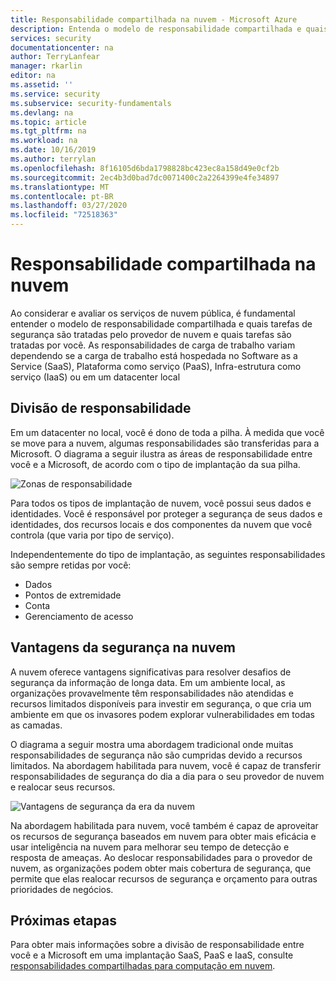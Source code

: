 ```yaml
---
title: Responsabilidade compartilhada na nuvem - Microsoft Azure
description: Entenda o modelo de responsabilidade compartilhada e quais tarefas de segurança são tratadas pelo provedor de nuvem e quais tarefas são tratadas por você.
services: security
documentationcenter: na
author: TerryLanfear
manager: rkarlin
editor: na
ms.assetid: ''
ms.service: security
ms.subservice: security-fundamentals
ms.devlang: na
ms.topic: article
ms.tgt_pltfrm: na
ms.workload: na
ms.date: 10/16/2019
ms.author: terrylan
ms.openlocfilehash: 8f16105d6bda1798828bc423ec8a158d49e0cf2b
ms.sourcegitcommit: 2ec4b3d0bad7dc0071400c2a2264399e4fe34897
ms.translationtype: MT
ms.contentlocale: pt-BR
ms.lasthandoff: 03/27/2020
ms.locfileid: "72518363"
---
```

# <a name="shared-responsibility-in-the-cloud"></a>Responsabilidade compartilhada na nuvem

Ao considerar e avaliar os serviços de nuvem pública, é fundamental entender o modelo de responsabilidade compartilhada e quais tarefas de segurança são tratadas pelo provedor de nuvem e quais tarefas são tratadas por você. As responsabilidades de carga de trabalho variam dependendo se a carga de trabalho está hospedada no Software as a Service (SaaS), Plataforma como serviço (PaaS), Infra-estrutura como serviço (IaaS) ou em um datacenter local

## <a name="division-of-responsibility"></a>Divisão de responsabilidade
Em um datacenter no local, você é dono de toda a pilha. À medida que você se move para a nuvem, algumas responsabilidades são transferidas para a Microsoft. O diagrama a seguir ilustra as áreas de responsabilidade entre você e a Microsoft, de acordo com o tipo de implantação da sua pilha.

![Zonas de responsabilidade](./media/shared-responsibility/shared-responsibility.png)

Para todos os tipos de implantação de nuvem, você possui seus dados e identidades. Você é responsável por proteger a segurança de seus dados e identidades, dos recursos locais e dos componentes da nuvem que você controla (que varia por tipo de serviço).

Independentemente do tipo de implantação, as seguintes responsabilidades são sempre retidas por você:

- Dados
- Pontos de extremidade
- Conta
- Gerenciamento de acesso

## <a name="cloud-security-advantages"></a>Vantagens da segurança na nuvem
A nuvem oferece vantagens significativas para resolver desafios de segurança da informação de longa data. Em um ambiente local, as organizações provavelmente têm responsabilidades não atendidas e recursos limitados disponíveis para investir em segurança, o que cria um ambiente em que os invasores podem explorar vulnerabilidades em todas as camadas.

O diagrama a seguir mostra uma abordagem tradicional onde muitas responsabilidades de segurança não são cumpridas devido a recursos limitados. Na abordagem habilitada para nuvem, você é capaz de transferir responsabilidades de segurança do dia a dia para o seu provedor de nuvem e realocar seus recursos.

![Vantagens de segurança da era da nuvem](./media/shared-responsibility/cloud-enabled-security.png)

Na abordagem habilitada para nuvem, você também é capaz de aproveitar os recursos de segurança baseados em nuvem para obter mais eficácia e usar inteligência na nuvem para melhorar seu tempo de detecção e resposta de ameaças. Ao deslocar responsabilidades para o provedor de nuvem, as organizações podem obter mais cobertura de segurança, que permite que elas realocar recursos de segurança e orçamento para outras prioridades de negócios.

## <a name="next-steps"></a>Próximas etapas
Para obter mais informações sobre a divisão de responsabilidade entre você e a Microsoft em uma implantação SaaS, PaaS e IaaS, consulte [responsabilidades compartilhadas para computação em nuvem](https://gallery.technet.microsoft.com/Shared-Responsibilities-81d0ff91).
